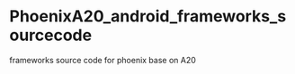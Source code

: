 PhoenixA20_android_frameworks_sourcecode
=============================

frameworks source code for phoenix base on A20

